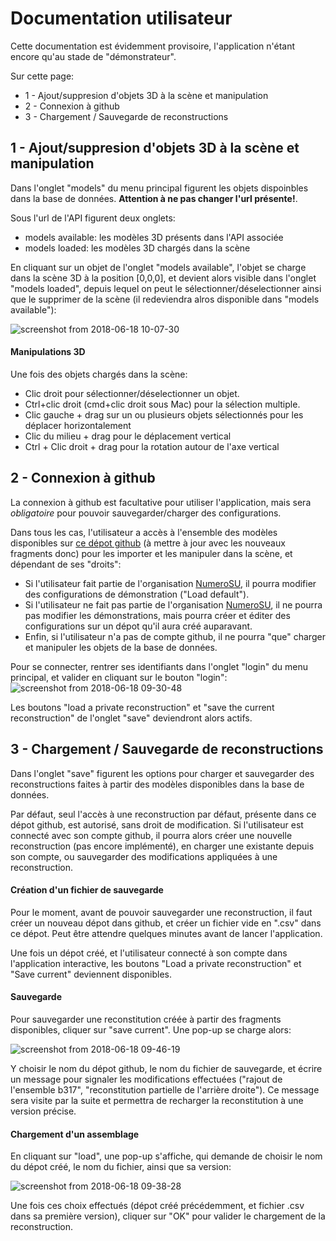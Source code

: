 # Documentation utilisateur
Cette documentation est évidemment provisoire, l'application n'étant encore qu'au stade de "démonstrateur".

Sur cette page:
* 1 - Ajout/suppresion d'objets 3D à la scène et manipulation
* 2 - Connexion à github
* 3 - Chargement / Sauvegarde de reconstructions

## 1 - Ajout/suppresion d'objets 3D à la scène et manipulation
Dans l'onglet "models" du menu principal figurent les objets dispoinbles dans la base de données. **Attention à ne pas changer l'url présente!**.

Sous l'url de l'API figurent deux onglets: 
* models available: les modèles 3D présents dans l'API associée
* models loaded: les modèles 3D chargés dans la scène

En cliquant sur un objet de l'onglet "models available", l'objet se charge dans la scène 3D à la position [0,0,0], et devient alors visible dans l'onglet "models loaded", depuis lequel on peut le sélectionner/déselectionner ainsi que le supprimer de la scène (il redeviendra alros disponible dans "models available"):

![screenshot from 2018-06-18 10-07-30](https://user-images.githubusercontent.com/11873158/41525171-5fb614fc-72e0-11e8-9798-be71d889e475.jpg)

#### Manipulations 3D
Une fois des objets chargés dans la scène:
* Clic droit pour sélectionner/déselectionner un objet.
* Ctrl+clic droit (cmd+clic droit sous Mac) pour la sélection multiple.
* Clic gauche + drag sur un ou plusieurs objets sélectionnés pour les déplacer horizontalement
* Clic du milieu + drag pour le déplacement vertical
* Ctrl + Clic droit + drag pour la rotation autour de l'axe vertical


## 2 - Connexion à github
La connexion à github est facultative pour utiliser l'application, mais sera  *obligatoire* pour pouvoir sauvegarder/charger des configurations.

Dans tous les cas, l'utilisateur a accès à l'ensemble des modèles disponibles sur [ce dépot github](https://github.com/NumeroSU/models-database) (à mettre à jour avec les nouveaux fragments donc) pour les importer et les manipuler dans la scène, et dépendant de ses "droits":

* Si l'utilisateur fait partie de l'organisation [NumeroSU](https://github.com/NumeroSU), il pourra modifier des configurations de démonstration ("Load default").
* Si l'utilisateur ne fait pas partie de l'organisation [NumeroSU](https://github.com/NumeroSU), il ne pourra pas modifier les démonstrations, mais pourra créer et éditer des configurations sur un dépot qu'il aura créé auparavant.
* Enfin, si l'utilisateur n'a pas de compte github, il ne pourra "que" charger et manipuler les objets de la base de données.

Pour se connecter, rentrer ses identifiants dans l'onglet "login" du menu principal, et valider en cliquant sur le bouton "login":
![screenshot from 2018-06-18 09-30-48](https://user-images.githubusercontent.com/11873158/41523725-50e6fd74-72db-11e8-8b99-ba6477495a88.jpg)


Les boutons "load a private reconstruction" et "save the current reconstruction" de l'onglet "save" deviendront alors actifs.

## 3 - Chargement / Sauvegarde de reconstructions
Dans l'onglet "save" figurent les options pour charger et sauvegarder des reconstructions faites à partir des modèles disponibles dans la base de données.

Par défaut, seul l'accès à une reconstruction par défaut, présente dans ce dépot github, est autorisé, sans droit de modification.
Si l'utilisateur est connecté avec son compte github, il pourra alors créer une nouvelle reconstruction (pas encore implémenté), en charger une existante depuis son compte, ou sauvegarder des modifications appliquées à une reconstruction.

#### Création d'un fichier de sauvegarde
Pour le moment, avant de pouvoir sauvegarder une reconstruction, il faut créer un nouveau dépot dans github, et créer un fichier vide en ".csv" dans ce dépot. Peut être attendre quelques minutes avant de lancer l'application.

Une fois un dépot créé, et l'utilisateur connecté à son compte dans l'application interactive, les boutons "Load a private reconstruction" et "Save current" deviennent disponibles.

#### Sauvegarde 
Pour sauvegarder une reconstitution créée à partir des fragments disponibles, cliquer sur "save current". Une pop-up se charge alors:

![screenshot from 2018-06-18 09-46-19](https://user-images.githubusercontent.com/11873158/41524316-587415a2-72dd-11e8-8ffc-d22c1e77d819.jpg)

Y choisir le nom du dépot github, le nom du fichier de sauvegarde, et écrire un message pour signaler les modifications effectuées ("rajout de l'ensemble b317", "reconstitution partielle de l'arrière droite"). Ce message sera visite par la suite et permettra de recharger la reconstitution à une version précise.


#### Chargement d'un assemblage
 En cliquant sur "load", une pop-up s'affiche, qui demande de choisir le nom du dépot créé, le nom du fichier, ainsi que sa version:

![screenshot from 2018-06-18 09-38-28](https://user-images.githubusercontent.com/11873158/41524015-4701829c-72dc-11e8-9589-4dc0fed60059.jpg)

Une fois ces choix effectués (dépot créé précédemment, et fichier .csv dans sa première version), cliquer sur "OK" pour valider le chargement de la reconstruction.


